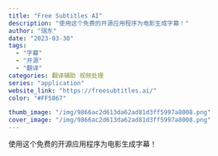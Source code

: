 ```yaml
---
title: "Free Subtitles AI"
description: "使用这个免费的开源应用程序为电影生成字幕！"
author: "瑞东"
date: "2023-03-30"
tags:
  - "字幕"
  - "开源"
  - "翻译"
categories: 翻译辅助 视频处理
series: "application"
website_link: "https://freesubtitles.ai/"
color: "#FF5867"

thumb_image: "/img/9866ac2d613da62ad81d3ff5997a8008.png"
cover_image: "/img/9866ac2d613da62ad81d3ff5997a8008.png"
---
```


使用这个免费的开源应用程序为电影生成字幕！